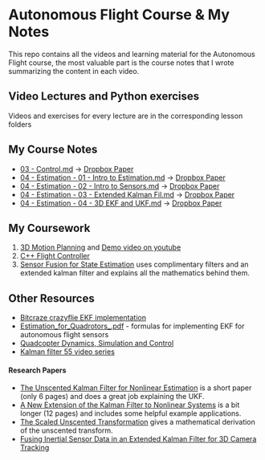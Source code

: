 # Autonomous Flight Course & My Notes
This repo contains all the videos and learning material for the Autonomous Flight course, the most valuable part is the course notes that I wrote summarizing the content in each video.

## Video Lectures and Python exercises
Videos and exercises for every lecture are in the corresponding lesson folders

## My Course Notes
* [03 - Control.md](03_-_Control.md) -> [Dropbox Paper](https://paper.dropbox.com/doc/FCND-03-Control--AzT6u4Pcin7bVTKWeuu_i5ltAQ-irVk0GzJyFZV5JC3AHSX7)
* [04 - Estimation - 01 - Intro to Estimation.md](04_-_Estimation_-_01_-_Intro_to_Estimation.md) -> [Dropbox Paper](https://paper.dropbox.com/doc/FCND-04-Estimation-01-Intro-to-Estimation-kIsPI3VdoMV7fWHkYatHm)
* [04 - Estimation - 02 - Intro to Sensors.md](04_-_Estimation_-_02_-_Intro_to_Sensors.md) -> [Dropbox Paper](https://paper.dropbox.com/doc/FCND-04-Estimation-02-Intro-to-Sensors-f8ClXg3WfHWqJ7PDUqbwG)
* [04 - Estimation - 03 - Extended Kalman Fil.md](04_-_Estimation_-_03_-_Extended_Kalman_Fil.md) -> [Dropbox Paper](https://paper.dropbox.com/doc/FCND-04-Estimation-03-Extended-Kalman-Filters-2cV3UVce34YuHNVbcboxj)
* [04 - Estimation - 04 - 3D EKF and UKF.md](04_-_Estimation_-_04_-_3D_EKF_and_UKF.md) -> [Dropbox Paper](https://paper.dropbox.com/doc/FCND-04-Estimation-04-3D-EKF-and-UKF--AzSAYnPZi7f9Pab7T0DCt0LUAg-1s16stgLENx2NRjvmlgIA)

## My Coursework

1. [3D Motion Planning](https://github.com/arush/motion-planning-project) and [Demo video on youtube](https://www.youtube.com/watch?v=VtXHbCOOd1I&feature=youtu.be)
2. [C++ Flight Controller](https://github.com/arush/flight-controller)
3. [Sensor Fusion for State Estimation](https://github.com/arush/state-estimation) uses complimentary filters and an extended kalman filter and explains all the mathematics behind them.

## Other Resources
- [Bitcraze crazyflie EKF implementation](https://github.com/bitcraze/crazyflie-firmware/blob/master/src/modules/src/estimator_kalman.c)
- [Estimation_for_Quadrotors_.pdf](Estimation_for_Quadrotors_.pdf) - formulas for implementing EKF for autonomous flight sensors
- [Quadcopter Dynamics, Simulation and Control](.quad_dynamics_simulation_control.pdf)
- [Kalman filter 55 video series](https://www.youtube.com/playlist?list=PLX2gX-ftPVXU3oUFNATxGXY90AULiqnWT)

#### Research Papers
- [The Unscented Kalman Filter for Nonlinear Estimation](https://www.seas.harvard.edu/courses/cs281/papers/unscented.pdf) is a short paper (only 6 pages) and does a great job explaining the UKF.
- [A New Extension of the Kalman Filter to Nonlinear Systems](http://citeseerx.ist.psu.edu/viewdoc/download?doi=10.1.1.5.2891&rep=rep1&type=pdf) is a bit longer (12 pages) and includes some helpful example applications.
- [The Scaled Unscented Transformation](https://www.cs.unc.edu/~welch/kalman/media/pdf/ACC02-IEEE1357.PDF) gives a mathematical derivation of the unscented transform.
- [Fusing Inertial Sensor Data in an Extended Kalman Filter for 3D Camera Tracking](https://eresearch.ozyegin.edu.tr/bitstream/handle/10679/947/Fusing%20inertial%20sensor%20data%20in%20an%20extended%20kalman%20filter%20for%203D%20camera%20tracking.pdf?sequence=2&isAllowed=y)

